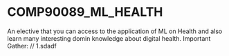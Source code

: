 # COMP90089_ML_HEALTH
An elective that you can access to the application of ML on Health and also learn many interesting domin knowledge about digital health.
Important Gather:
//
1.sdadf
